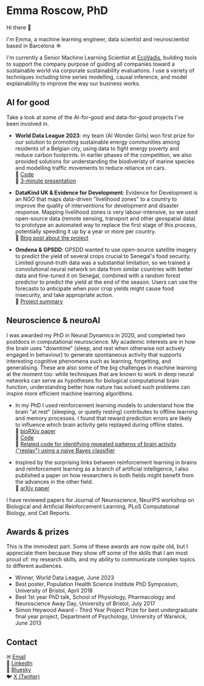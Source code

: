 # Emma Roscow, PhD

Hi there 👋

I'm Emma, a machine learning engineer, data scientist and neuroscientist based in Barcelona ☀️

I'm currently a Senior Machine Learning Scientist at [EcoVadis](ecovadis.com), building tools to support the company purpose of guiding all companies toward a sustainable world via corporate sustainability evaluations. I use a variety of techniques including time series modelling, causal inference, and model explainability to improve the way our business works.


## AI for good

Take a look at some of the AI-for-good and data-for-good projects I've been involved in.

* **World Data League 2023**: my team (AI Wonder Girls) won first prize for our solution to promoting sustainable energy communities among residents of a Belgian city, using data to fight energy poverty and reduce carbon footprints. In earlier phases of the competition, we also provided solutions for understanding the biodiveristy of marine species and modelling traffic movements to reduce reliance on cars.  
  📎 [Code](https://github.com/EmmaRoscow/world-data-league-2023)  
  📎 [3-minute presentation](https://www.youtube.com/watch?v=DR7tSsBc3Dc&t=5106s)

* **DataKind UK & Evidence for Development**: Evidence for Development is an NGO that maps data-driven "livelihood zones" to a country to improve the quality of interventions for development and disaster response. Mapping livelihood zones is very labour-intensive, so we used open-source data (remote sensing, transport and other geospatial data) to prototype an automated way to replace the first stage of this process, potentially speeding it up by a year or more per country.  
  📎 [Blog post about the project](https://efd.org/blogs/can-machine-learning-be-used-to-help-rural-communities-adapt-to-climate-change/)

* **Omdena & GPSDD**: GPSDD wanted to use open-source satellite imagery to predict the yield of several crops crucial to Senegal's food security. Limited ground-truth data was a substantial limitation, so we trained a convolutional neural network on data from similar countries with better data and fine-tuned it on Senegal, combined with a random forest predictor to predict the yield at the end of the season. Users can use the forecasts to anticipate when poor crop yields might cause food insecurity, and take appropriate action.  
  📎 [Project summary](https://omdena.com/projects/foodsecurity-ai/)


## Neuroscience & neuroAI

I was awarded my PhD in Neural Dynamics in 2020, and completed two postdocs in computational neuroscience. My academic interests are in how the brain uses "downtime" (sleep, and rest when otherwise not actively engaged in behaviour) to generate spontaneous activity that supports interesting cognitive phenomena such as learning, forgetting, and generalising. These are also some of the big challenges in machine learning at the moment too: while techniques that are known to work in deep neural networks can serve as hypotheses for biological computational brain function, understanding better how nature has solved such problems can inspire more efficient machine learning algorithms.

* In my PhD I used reinforcement learning models to understand how the brain "at rest" (sleeping, or quietly resting) contributes to offline learning and memory processes. I found that reward prediction errors are likely to influence which brain activity gets replayed during offline states.  
  📎 [bioRXiv paper](https://www.biorxiv.org/content/10.1101/716290v2)  
  📎 [Code](https://github.com/EmmaRoscow/QlearningReplay)  
  📎 [Related code for identifying repeated patterns of brain activity ("replay") using a naive Bayes classifier](https://github.com/EmmaRoscow/ReplayBayesianDecoder)

* Inspired by the surprising links between reinforcement learning in brains and reinforcement learning as a branch of artificial intelligence, I also published a paper on how researchers in both fields might benefit from the advances in the other field.  
  📎 [arXiv paper](https://arxiv.org/abs/2109.10034)

I have reviewed papers for Journal of Neuroscience, NeurIPS workshop on Biological and Artificial Reinforcement Learning, PLoS Computational Biology, and Cell Reports.


## Awards & prizes

This is the immodest part. Some of these awards are now quite old, but I appreciate them because they show off some of the skills that I am most proud of: my research skills, and my ability to communicate complex topics to different audiences.

* Winner, World Data League, June 2023
* Best poster, Population Health Science Institute PhD Symposium, University of Bristol, April 2018
* Best 1st year PhD talk, School of Physiology, Pharmacology and Neuroscience Away Day, University of Bristol, July 2017
* Simon Heywood Award - Third Year Project Prize for best undergraduate final year project, Department of Psychology, University of Warwick, June 2013



## Contact
✉ [Email](mailto:roscowemma@gmail.com)  
🔵 [LinkedIn](https://www.linkedin.com/in/emmaroscow/)  
🦋 [Bluesky](https://bsky.app/profile/emmaroscow.bsky.social)  
🐦 [X (Twitter)](https://twitter.com/EmmaRoscow)
